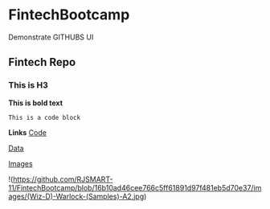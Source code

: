 # FintechBootcamp
Demonstrate GITHUBS UI
## Fintech Repo

### This is H3

**This is bold text**

`This is a code block`

**Links**
[Code](https://github.com/RJSMART-11/FintechBootcamp/tree/main/code)

[Data](https://github.com/RJSMART-11/FintechBootcamp/tree/main/data)

[Images](https://github.com/RJSMART-11/FintechBootcamp/tree/main/images)

!(https://github.com/RJSMART-11/FintechBootcamp/blob/16b10ad46cee766c5ff61891d97f481eb5d70e37/images/(Wiz-D)-Warlock-(Samples)-A2.jpg)